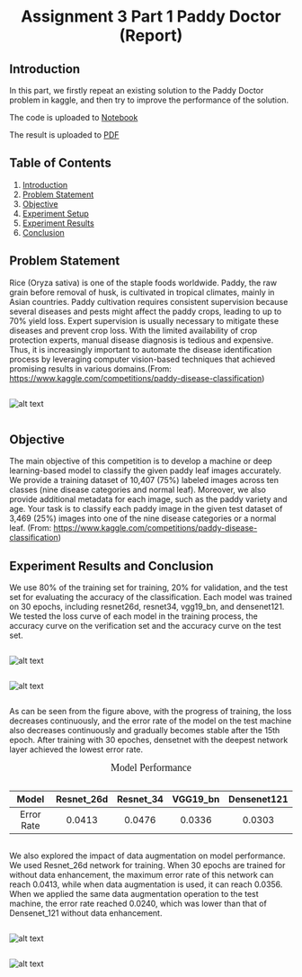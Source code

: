 # <center>Assignment 3 Part 1 Paddy Doctor (Report) </center>

<style>
.center 
{
  width: 600px;
  display: table;
  margin-left: auto;
  margin-right: auto;
}
</style>

<style>
.centertable 
{
  display: table;
  margin-left: auto;
  margin-right: auto;
}
</style>

## Introduction

In this part, we firstly repeat an existing solution to the Paddy Doctor problem in kaggle, and then try to improve the performance of the solution.

The code is uploaded to [Notebook](paddy.ipynb)

The result is uploaded to [PDF](paddy.pdf)

## Table of Contents
1. [Introduction](#Introduction)
2. [Problem Statement](#Problem-Statement)
3. [Objective](#Objective)
4. [Experiment Setup](#Experiment-Setup)
5. [Experiment Results](#Experiment-Results)
6. [Conclusion](#Conclusion)

## Problem Statement

Rice (Oryza sativa) is one of the staple foods worldwide. Paddy, the raw grain before removal of husk, is cultivated in tropical climates, mainly in Asian countries. Paddy cultivation requires consistent supervision because several diseases and pests might affect the paddy crops, leading to up to 70% yield loss. Expert supervision is usually necessary to mitigate these diseases and prevent crop loss. With the limited availability of crop protection experts, manual disease diagnosis is tedious and expensive. Thus, it is increasingly important to automate the disease identification process by leveraging computer vision-based techniques that achieved promising results in various domains.(From: https://www.kaggle.com/competitions/paddy-disease-classification)

<div class="center">

![alt text](images/image.png)

</div>

## Objective

The main objective of this competition is to develop a machine or deep learning-based model to classify the given paddy leaf images accurately. We provide a training dataset of 10,407 (75%) labeled images across ten classes (nine disease categories and normal leaf). Moreover, we also provide additional metadata for each image, such as the paddy variety and age. Your task is to classify each paddy image in the given test dataset of 3,469 (25%) images into one of the nine disease categories or a normal leaf. (From: https://www.kaggle.com/competitions/paddy-disease-classification)

## Experiment Results and Conclusion

We use 80% of the training set for training, 20% for validation, and the test set for evaluating the accuracy of the classification. Each model was trained on 30 epochs, including resnet26d, resnet34, vgg19_bn, and densenet121. We tested the loss curve of each model in the training process, the accuracy curve on the verification set and the accuracy curve on the test set.

<div class="center">

![alt text](images/image2.png)

</div>

<div class="center">

![alt text](images/image3.png)

</div>

As can be seen from the figure above, with the progress of training, the loss decreases continuously, and the error rate of the model on the test machine also decreases continuously and gradually becomes stable after the 15th epoch. After training with 30 epoches, densetnet with the deepest network layer achieved the lowest error rate.

<p align="center"><font face="Times New Roman" size=4>Model Performance</font></p>

<div class="centertable">

Model | Resnet_26d | Resnet_34 | VGG19_bn | Densenet121
:----:|:----:|:----:|:----:|:----:
Error Rate | 0.0413 | 0.0476 | 0.0336 | 0.0303

</div>

We also explored the impact of data augmentation on model performance. We used Resnet_26d network for training. When 30 epochs are trained for without data enhancement, the maximum error rate of this network can reach 0.0413, while when data augmentation is used, it can reach 0.0356. When we applied the same data augmentation operation to the test machine, the error rate reached 0.0240, which was lower than that of Densenet_121 without data enhancement.

<div class="center">

![alt text](images/image4.png)

</div>

<div class="center">

![alt text](images/image5.png)

</div>

